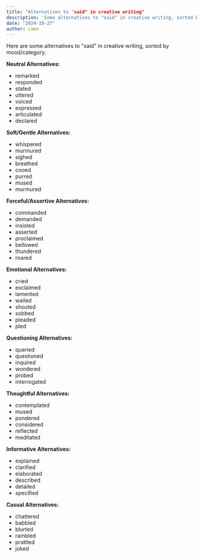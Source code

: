```yaml
---
title: "Alternatives to "said" in creative writing"
description: 'Some alternatives to "said" in creative writing, sorted by mood/category.'
date: "2024-10-27"
author: caen
---
```


Here are some alternatives to "said" in creative writing, sorted by mood/category.

**Neutral Alternatives:**

- remarked
- responded
- stated
- uttered
- voiced
- expressed
- articulated
- declared

**Soft/Gentle Alternatives:**

- whispered
- murmured
- sighed
- breathed
- cooed
- purred
- mused
- murmured

**Forceful/Assertive Alternatives:**

- commanded
- demanded
- insisted
- asserted
- proclaimed
- bellowed
- thundered
- roared

**Emotional Alternatives:**

- cried
- exclaimed
- lamented
- wailed
- shouted
- sobbed
- pleaded
- pled

**Questioning Alternatives:**

- queried
- questioned
- inquired
- wondered
- probed
- interrogated

**Thoughtful Alternatives:**

- contemplated
- mused
- pondered
- considered
- reflected
- meditated

**Informative Alternatives:**

- explained
- clarified
- elaborated
- described
- detailed
- specified

**Casual Alternatives:**

- chattered
- babbled
- blurted
- rambled
- prattled
- joked
